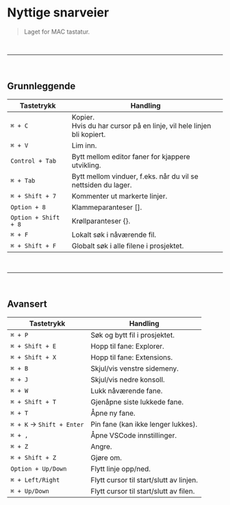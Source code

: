 # Nyttige snarveier

> Laget for MAC tastatur.

<br>
<hr>
<br>

## Grunnleggende

| Tastetrykk           | Handling                                                                  |
| -------------------- | ------------------------------------------------------------------------- |
| `⌘ + C`              | Kopier. <br> Hvis du har cursor på en linje, vil hele linjen bli kopiert. |
| `⌘ + V`              | Lim inn.                                                                  |
| `Control + Tab`      | Bytt mellom editor faner for kjappere utvikling.                          |
| `⌘ + Tab`            | Bytt mellom vinduer, f.eks. når du vil se nettsiden du lager.             |
| `⌘ + Shift + 7`      | Kommenter ut markerte linjer.                                             |
| `Option + 8`         | Klammeparanteser [].                                                      |
| `Option + Shift + 8` | Krøllparanteser {}.                                                       |
| `⌘ + F`              | Lokalt søk i nåværende fil.                                               |
| `⌘ + Shift + F`      | Globalt søk i alle filene i prosjektet.                                   |

<br>
<hr>
<br>

## Avansert

| Tastetrykk                 | Handling                                |
| -------------------------- | --------------------------------------- |
| `⌘ + P`                    | Søk og bytt fil i prosjektet.           |
| `⌘ + Shift + E`            | Hopp til fane: Explorer.                |
| `⌘ + Shift + X`            | Hopp til fane: Extensions.              |
| `⌘ + B`                    | Skjul/vis venstre sidemeny.             |
| `⌘ + J`                    | Skjul/vis nedre konsoll.                |
| `⌘ + W`                    | Lukk nåværende fane.                    |
| `⌘ + Shift + T`            | Gjenåpne siste lukkede fane.            |
| `⌘ + T`                    | Åpne ny fane.                           |
| `⌘ + K` -> `Shift + Enter` | Pin fane (kan ikke lenger lukkes).      |
| `⌘ + ,`                    | Åpne VSCode innstillinger.              |
| `⌘ + Z`                    | Angre.                                  |
| `⌘ + Shift + Z`            | Gjøre om.                               |
| `Option + Up/Down`         | Flytt linje opp/ned.                    |
| `⌘ + Left/Right`           | Flytt cursor til start/slutt av linjen. |
| `⌘ + Up/Down`              | Flytt cursor til start/slutt av filen.  |
